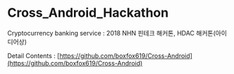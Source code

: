 # Cross_Android_Hackathon
Cryptocurrency banking service : 2018 NHN 핀테크 해커톤, HDAC 해커톤(아이디어상)

Detail Contents : [https://github.com/boxfox619/Cross-Android](https://github.com/boxfox619/Cross-Android)
